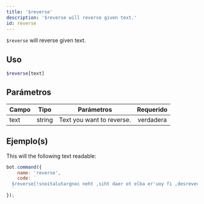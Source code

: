 ```yaml
---
title: '$reverse'
description: '$reverse will reverse given text.'
id: reverse
---
```


`$reverse` will reverse given text.

## Uso

```php
$reverse[text]
```

## Parámetros

| Campo | Tipo   | Parámetros                | Requerido |
| ----- | ------ | ------------------------- |:---------:|
| text  | string | Text you want to reverse. | verdadera |

## Ejemplo(s)

This will the following text readable:

```javascript
bot.command({
    name: 'reverse',
    code: `
  $reverse[!snoitalutargnoc neht ,siht daer ot elba er'uoy fi ,desrever si txet sihT]
  `
});
```